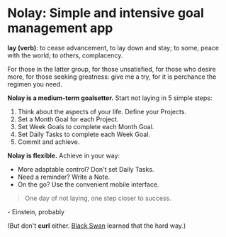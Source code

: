 # Nolay: Simple and intensive goal management app

**lay (verb)**: to cease advancement, to lay down and stay; to some, peace with the world; to others, complacency.

For those in the latter group, for those unsatisfied, for those who desire more, for those seeking greatness: give me a try, for it is perchance the regimen you need.

**Nolay is a medium-term goalsetter.** Start not laying in 5 simple steps:

1. Think about the aspects of your life. Define your Projects.
2. Set a Month Goal for each Project.
3. Set Week Goals to complete each Month Goal.
4. Set Daily Tasks to complete each Week Goal.
5. Commit and achieve.

**Nolay is flexible.** Achieve in your way:

* More adaptable control? Don't set Daily Tasks.
* Need a reminder? Write a Note.
* On the go? Use the convenient mobile interface.

> One day of not laying, one step closer to success.

\- Einstein, probably

(But don't **curl** either. [Black Swan](https://en.wikipedia.org/wiki/Black_Swan_(film)) learned that the hard way.)
